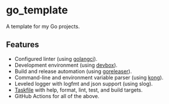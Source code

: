 # go_template

A template for my Go projects.

## Features

- Configured linter (using [golangci][golangci]).
- Development environment (using [devbox][devbox]).
- Build and release automation (using [goreleaser][goreleaser]).
- Command-line and environment variable parser (using [kong][kong]).
- Leveled logger with logfmt and json support (using slog).
- [Taskfile][task] with help, format, lint, test, and build targets.
- GitHub Actions for all of the above.

[golangci]: https://golangci-lint.run
[devbox]: https://www.jetify.com/devbox
[goreleaser]: https://goreleaser.com
[kong]: https://github.com/alecthomas/kong
[task]: https://taskfile.dev/
